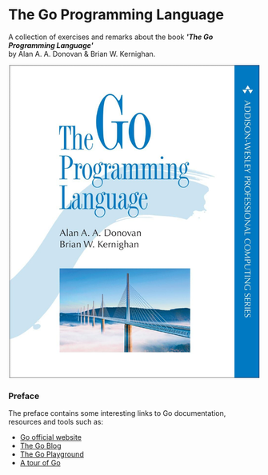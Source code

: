 # The Go Programming Language

A collection of exercises and remarks about the book **_'The Go Programming Language'_**\
by Alan A. A. Donovan & Brian W. Kernighan.

<div align="center">
    <img src="docs/cover.jpg" alt="book cover" width="500"/>
</div>

### Preface

The preface contains some interesting links to Go documentation, resources and tools such as:

- [Go official website](https://go.dev/)
- [The Go Blog](https://go.dev/blog/)
- [The Go Playground](https://go.dev/play/)
- [A tour of Go](https://go.dev/tour/list)
